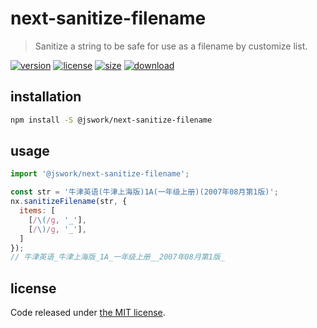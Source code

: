 # next-sanitize-filename
> Sanitize a string to be safe for use as a filename by customize list.

[![version][version-image]][version-url]
[![license][license-image]][license-url]
[![size][size-image]][size-url]
[![download][download-image]][download-url]

## installation
```bash
npm install -S @jswork/next-sanitize-filename
```

## usage
```js
import '@jswork/next-sanitize-filename';

const str = '牛津英语(牛津上海版)1A(一年级上册)(2007年08月第1版)';
nx.sanitizeFilename(str, {
  items: [
    [/\(/g, '_'],
    [/\)/g, '_'],
  ]
});
// 牛津英语_牛津上海版_1A_一年级上册__2007年08月第1版_
```

## license
Code released under [the MIT license](https://github.com/afeiship/next-sanitize-filename/blob/master/LICENSE.txt).

[version-image]: https://img.shields.io/npm/v/@jswork/next-sanitize-filename
[version-url]: https://npmjs.org/package/@jswork/next-sanitize-filename

[license-image]: https://img.shields.io/npm/l/@jswork/next-sanitize-filename
[license-url]: https://github.com/afeiship/next-sanitize-filename/blob/master/LICENSE.txt

[size-image]: https://img.shields.io/bundlephobia/minzip/@jswork/next-sanitize-filename
[size-url]: https://github.com/afeiship/next-sanitize-filename/blob/master/dist/next-sanitize-filename.min.js

[download-image]: https://img.shields.io/npm/dm/@jswork/next-sanitize-filename
[download-url]: https://www.npmjs.com/package/@jswork/next-sanitize-filename

